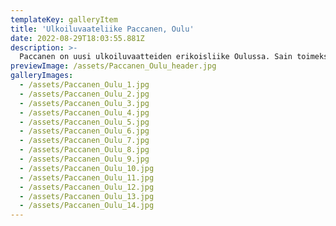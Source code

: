 ```yaml
---
templateKey: galleryItem
title: 'Ulkoiluvaateliike Paccanen, Oulu'
date: 2022-08-29T18:03:55.881Z
description: >-
  Paccanen on uusi ulkoiluvaatteiden erikoisliike Oulussa. Sain toimeksiannon suunnitella myymälään  sisustuksen yleisilmeen, pinnat, valaistuksen, myymäläkalusteet ja näyteikkunat. Lähdimme tavoittelemaan asiakkaan kanssa alppityylistä, viihtyisää sisustusta. Tätä fiilistä saatiin aikaan käyttämällä sisustuksessa puuta riittävästi, mutta ei liikaa. Valkoiset pinnat raikastavat myymälän ilmettä ja tuovat omalta osaltaan tehokkaasti värikkäitä tuotteita esiin. Valaistuksella korostetaan myytäviä tuotteita. Mittatilauksena teetetyt myymäläkalusteet suunniteltiin palvelemaan myyntiä. Näyteikkunat luovat asiakkaille mielleyhtymiä luontoon ja ulkoiluun.
previewImage: /assets/Paccanen_Oulu_header.jpg
galleryImages:
  - /assets/Paccanen_Oulu_1.jpg
  - /assets/Paccanen_Oulu_2.jpg
  - /assets/Paccanen_Oulu_3.jpg
  - /assets/Paccanen_Oulu_4.jpg
  - /assets/Paccanen_Oulu_5.jpg
  - /assets/Paccanen_Oulu_6.jpg
  - /assets/Paccanen_Oulu_7.jpg
  - /assets/Paccanen_Oulu_8.jpg
  - /assets/Paccanen_Oulu_9.jpg
  - /assets/Paccanen_Oulu_10.jpg
  - /assets/Paccanen_Oulu_11.jpg
  - /assets/Paccanen_Oulu_12.jpg
  - /assets/Paccanen_Oulu_13.jpg
  - /assets/Paccanen_Oulu_14.jpg
---
```

